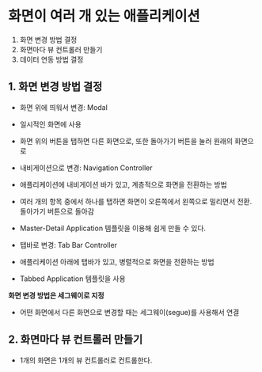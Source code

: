 # 화면이 여러 개 있는 애플리케이션  
1. 화면 변경 방법 결정
2. 화면마다 뷰 컨트롤러 만들기
3. 데이터 연동 방법 결정 

## 1. 화면 변경 방법 결정   

- 화면 위에 띄워서 변경: Modal  
 - 일시적인 화면에 사용  
 - 화면 위의 버튼을 탭하면 다른 화면으로, 또한 돌아가기 버튼을 눌러 원래의 화면으로  

- 내비게이션으로 변경: Navigation Controller  
 - 애플리케이션에 내비게이션 바가 있고, 계층적으로 화면을 전환하는 방법  
 - 여러 개의 항목 중에서 하나를 탭하면 화면이 오른쪽에서 왼쪽으로 밀리면서 전환. 돌아가기 버튼으로 돌아감  
 - Master-Detail Application 템플릿을 이용해 쉽게 만들 수 있다.  

- 탭바로 변경: Tab Bar Controller 
 - 애플리케이션 아래에 탭바가 있고, 병렬적으로 화면을 전환하는 방법  
 - Tabbed Application 템플릿을 사용 

**화면 변경 방법은 세그웨이로 지정**  

- 어떤 화면에서 다른 화면으로 변경할 때는 세그웨이(segue)를 사용해서 연결  

## 2. 화면마다 뷰 컨트롤러 만들기 

- 1개의 화면은 1개의 뷰 컨트롤러로 컨트롤한다.  
